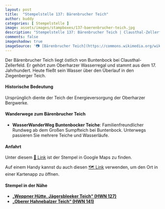 ```yaml
---
layout: post
title:  "Stempelstelle 137: Bärenbrucher Teich"
author: buddy
categories: [ Stempelstelle ]
image: assets/images/stampboxes/137-baerenbrucher-teich.jpg
description: "Stempelstelle 137: Bärenbrucher Teich | Clausthal-Zellerfeld"
comments: false
imageshadow: true
imageSource: '📷 [Bärenbrucher Teich](https://commons.wikimedia.org/wiki/File:B%C3%A4renbrucher_Teich.jpg) von <a href="https://de.wikipedia.org/wiki/Benutzer:JuTe_CLZ" class="extiw" title="de:Benutzer:JuTe CLZ">Benutzer:JuTe CLZ</a> unter Lizenz Public domain'
---
```


Der Bärenbrucher Teich liegt östlich von Buntenbock bei Clausthal-Zellerfeld. Er gehört zum Oberharzer Wasserregal und stammt aus dem 17. Jahrhundert. Heute fließt sein Wasser über den Überlauf in den Ziegenberger Teich. 

#### Historische Bedeutung

Ursprünglich diente der Teich der Energieversorgung der Oberharzer Bergwerke. 

#### Wanderwege zum Bärenbrucher Teich

- **WasserWanderWeg Buntenbocker Teiche**: Familienfreundlicher Rundweg ab dem Großen Sumpfteich bei Buntenbock. Unterwegs passieren Sie mehrere Teiche und Wasserläufe. 

#### Anfahrt

Unter diesem [📍 Link](https://www.google.com/maps/dir/?api=1&origin=&destination=51.777546%2C%2010.351589) ist der Stempel in Google Maps zu finden.

<div class="android-only">
  Auf einem Handy kannst du auch diesen 
  <a href="geo:51.777546,10.351589">🗺️ Link</a> 
  verwenden, um den Ort in einer Kartenapp zu öffnen.
  <p></p>
</div>

#### Stempel in der Nähe

- [**„Weppner Hütte, Jägersbleeker Teich“ (HWN 127)**](/stempelstelle-127-weppner-huette-jaegersbleeker-teich)
- [**„Oberer Hahnebalzer Teich“ (HWN 141)**](/stempelstelle-141-oberer-hahnebalzer-teich)

